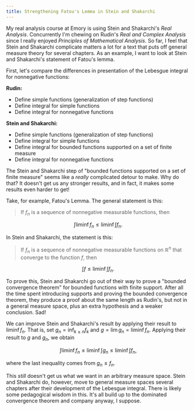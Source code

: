 ```yaml
---
title: Strengthening Fatou's Lemma in Stein and Shakarchi
---
```


My real analysis course at Emory is using Stein and Shakarchi's *Real
Analysis*. Concurrently I'm chewing on Rudin's *Real and Complex Analysis*
since I really enjoyed *Principles of Mathematical Analysis*. So far, I feel
that Stein and Shakarchi complicate matters a lot for a text that puts off
general measure theory for several chapters. As an example, I want to look at
Stein and Shakarchi's statement of Fatou's lemma.

First, let's compare the differences in presentation of the Lebesgue integral
for nonnegative functions:

**Rudin:**

- Define simple functions (generalization of step functions)
- Define integral for simple functions
- Define integral for nonnegative functions

**Stein and Shakarchi:**

- Define simple functions (generalization of step functions)
- Define integral for simple functions
- Define integral for bounded functions supported on a set of finite measure
- Define integral for nonnegative functions

The Stein and Shakarchi step of "bounded functions supported on a set of finite
measure" seems like a *really* complicated detour to make. Why do that? It
doesn't get us any stronger results, and in fact, it makes some results even
harder to get!

Take, for example, Fatou's Lemma. The general statement is this:

> If $f_n$ is a sequence of nonnegative measurable functions, then
>
$$\int \liminf f_n \leq \liminf \int f_n.$$

In Stein and Shakarchi, the statement is this:

> If $f_n$ is a sequence of nonnegative measurable functions on $\mathbb{R}^n$
that converge to the function $f$, then
>
$$\int f \leq \liminf \int f_n.$$

To prove this, Stein and Shakarchi go out of their way to prove a "bounded
convergence theorem" for bounded functions with finite support. After all the
time spent introducing supports and proving the bounded convergence theorem,
they produce a proof about the same length as Rudin's, but not in a general
measure space, plus an extra hypothesis and a weaker conclusion. Sad!

We can improve Stein and Shakarchi's result by applying their result to
$\liminf f_n$. That is, set $g_n = \inf_{k \geq n} f_k$ and $g = \lim g_n
= \liminf f_n$. Applying their result to $g$ and $g_n$, we obtain

$$
\int \liminf f_n \leq \liminf \int g_n \leq \liminf \int f_n,
$$

where the last inequality comes from $g_n \leq f_n$.

This *still* doesn't get us what we want in an arbitrary measure space. Stein
and Shakarchi do, however, move to general measure spaces several chapters
after their development of the Lebesgue integral. There is likely some
pedagogical wisdom in this. It's all build up to the dominated convergence
theorem and company anyway, I suppose.
